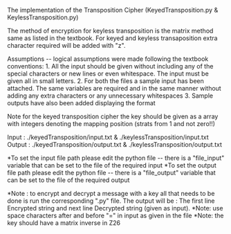 The implementation of the Transposition Cipher (KeyedTransposition.py & KeylessTransposition.py)

The method of encryption for keyless transposition is the matrix method same as listed in the textbook.
For keyed and keyless transaposition extra character required will be added with "z".

Assumptions -- logical assumptions were made following the textbook conventions:
    1. All the input should be given without including any of the special characters or new lines or even whitespace. The input must be given all in small letters. 
    2. For both the files a sample input has been attached. The same variables are required and in the same manner without adding any extra characters or any unnecessary whitespaces
    3. Sample outputs have also been added displaying the format

Note for the keyed transposition cipher the key should be given as a array with integers denoting the mapping position (strats from 1 and not zero!!)

Input : ./keyedTransposition/input.txt & ./keylessTransposition/input.txt
Output : ./keyedTransposition/output.txt & ./keylessTransposition/output.txt

*To set the input file path please edit the python file -- there is a "file_input" variable that can be set to the file of the required input
*To set the output file path please edit the python file -- there is a "file_output" variable that can be set to the file of the required output

*Note : to encrypt and decrypt a message with a key all that needs to be done is run the corresponding ".py" file. The output will be : The first line Encrypted string and next line Decrypted string (given as input).
*Note: use space characters after and before "=" in input as given in the file
*Note: the key should have a matrix inverse in Z26


